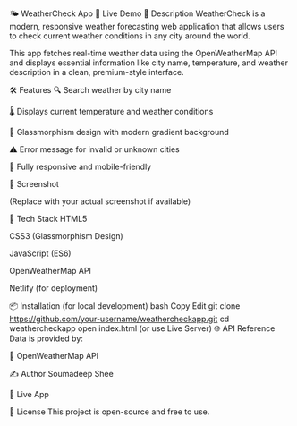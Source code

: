🌤️ WeatherCheck App
🔗 Live Demo
📌 Description
WeatherCheck is a modern, responsive weather forecasting web application that allows users to check current weather conditions in any city around the world.

This app fetches real-time weather data using the OpenWeatherMap API and displays essential information like city name, temperature, and weather description in a clean, premium-style interface.

🛠️ Features
🔍 Search weather by city name

🌡️ Displays current temperature and weather conditions

🧊 Glassmorphism design with modern gradient background

⚠️ Error message for invalid or unknown cities

📱 Fully responsive and mobile-friendly

📸 Screenshot

(Replace with your actual screenshot if available)

🚀 Tech Stack
HTML5

CSS3 (Glassmorphism Design)

JavaScript (ES6)

OpenWeatherMap API

Netlify (for deployment)

📦 Installation (for local development)
bash
Copy
Edit
git clone https://github.com/your-username/weathercheckapp.git
cd weathercheckapp
open index.html (or use Live Server)
🌐 API Reference
Data is provided by:

🔗 OpenWeatherMap API

✍️ Author
Soumadeep Shee

🔗 Live App

📄 License
This project is open-source and free to use.


